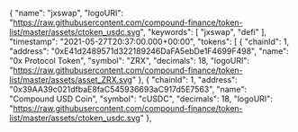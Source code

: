 {
  "name": "jxswap",
  "logoURI": "https://raw.githubusercontent.com/compound-finance/token-list/master/assets/ctoken_usdc.svg",
  "keywords": [
    "jxswap",
    "defi"
  ],
  "timestamp": "2021-05-27T20:37:00.000+00:00",
  "tokens": [
    {
      "chainId": 1,
      "address": "0xE41d2489571d322189246DaFA5ebDe1F4699F498",
      "name": "0x Protocol Token",
      "symbol": "ZRX",
      "decimals": 18,
      "logoURI": "https://raw.githubusercontent.com/compound-finance/token-list/master/assets/asset_ZRX.svg"
    },
    {
      "chainId": 1,
      "address": "0x39AA39c021dfbaE8faC545936693aC917d5E7563",
      "name": "Compound USD Coin",
      "symbol": "cUSDC",
      "decimals": 18,
      "logoURI": "https://raw.githubusercontent.com/compound-finance/token-list/master/assets/ctoken_usdc.svg"
    },
